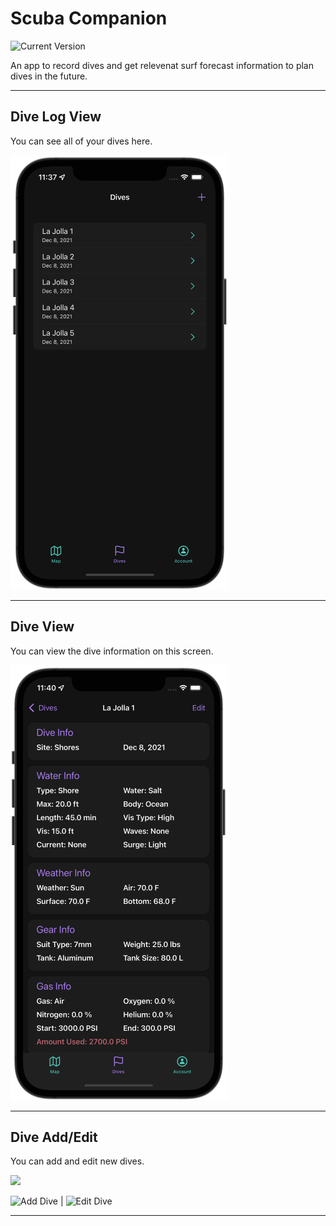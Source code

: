 Scuba Companion
============
![Current Version](https://img.shields.io/badge/version-1.0.0-green.svg)

An app to record dives and get relevenat surf forecast information to plan dives in the future.

---
## Dive Log View

You can see all of your dives here.

![Dive Log Preview](/ReadMeFiles/DiveLogView.png)

---
## Dive View

You can view the dive information on this screen.

![Dive Preview](/ReadMeFiles/DiveView.png)

---
## Dive Add/Edit

You can add and edit new dives.

<img src="/ReadMeFiles/newDive.gif" width="250"/>

![Add Dive](https://github.com/gagefonk/ScubaCompanion/blob/master/ReadMeFiles/newDive.gif) | ![Edit Dive](https://github.com/gagefonk/ScubaCompanion/blob/master/ReadMeFiles/EditDive.gif)

---

